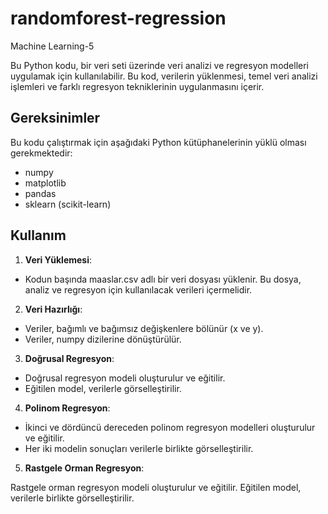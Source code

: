 # randomforest-regression
Machine Learning-5

Bu Python kodu, bir veri seti üzerinde veri analizi ve regresyon modelleri uygulamak için kullanılabilir. Bu kod, verilerin yüklenmesi, temel veri analizi işlemleri ve farklı regresyon tekniklerinin uygulanmasını içerir.

## Gereksinimler
Bu kodu çalıştırmak için aşağıdaki Python kütüphanelerinin yüklü olması gerekmektedir:

- numpy
- matplotlib
- pandas
- sklearn (scikit-learn)
  
## Kullanım
1. **Veri Yüklemesi**:

- Kodun başında maaslar.csv adlı bir veri dosyası yüklenir. Bu dosya, analiz ve regresyon için kullanılacak verileri içermelidir.
2. **Veri Hazırlığı**:

- Veriler, bağımlı ve bağımsız değişkenlere bölünür (x ve y).
- Veriler, numpy dizilerine dönüştürülür.
3. **Doğrusal Regresyon**:

- Doğrusal regresyon modeli oluşturulur ve eğitilir.
- Eğitilen model, verilerle görselleştirilir.
4. **Polinom Regresyon**:

- İkinci ve dördüncü dereceden polinom regresyon modelleri oluşturulur ve eğitilir.
-  Her iki modelin sonuçları verilerle birlikte görselleştirilir.
5. **Rastgele Orman Regresyon**:

Rastgele orman regresyon modeli oluşturulur ve eğitilir.
Eğitilen model, verilerle birlikte görselleştirilir.
